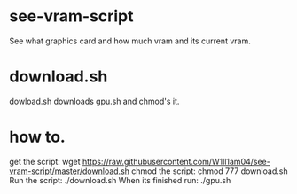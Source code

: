 # see-vram-script
See what graphics card and how much vram and its current vram.

# download.sh
dowload.sh downloads gpu.sh and chmod's it.

# how to.
get the script:
wget https://raw.githubusercontent.com/W1ll1am04/see-vram-script/master/download.sh
chmod the script:
chmod 777 download.sh
Run the script:
./download.sh
When its finished run:
./gpu.sh
